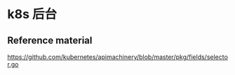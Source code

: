 
# k8s 后台



## Reference material
https://github.com/kubernetes/apimachinery/blob/master/pkg/fields/selector.go

